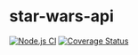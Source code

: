 # star-wars-api

[![Node.js CI](https://github.com/eduviictor/star-wars-api/actions/workflows/node.js.yml/badge.svg?branch=main&event=push)](https://github.com/eduviictor/star-wars-api/actions/workflows/node.js.yml)
[![Coverage Status](https://coveralls.io/repos/github/eduviictor/star-wars-api/badge.svg?branch=main)](https://coveralls.io/github/eduviictor/star-wars-api?branch=main)
